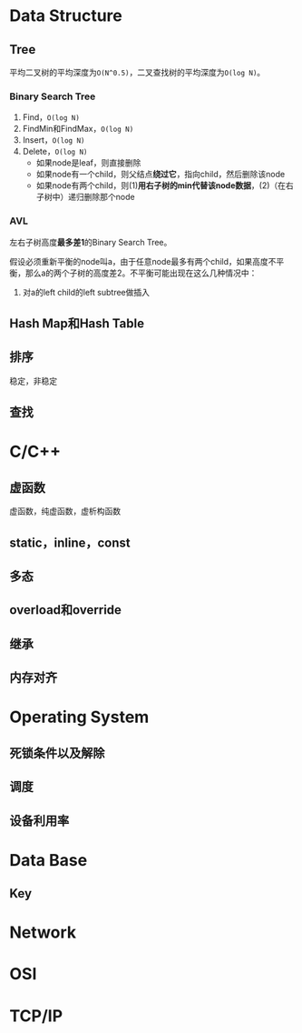 # Data Structure

## Tree

平均二叉树的平均深度为`O(N^0.5)`，二叉查找树的平均深度为`O(log N)`。

### Binary Search Tree

1. Find，`O(log N)`
2. FindMin和FindMax，`O(log N)`
3. Insert，`O(log N)`
4. Delete，`O(log N)`
    * 如果node是leaf，则直接删除
    * 如果node有一个child，则父结点**绕过它**，指向child，然后删除该node
    * 如果node有两个child，则(1)**用右子树的min代替该node数据**，(2)（在右子树中）递归删除那个node

### AVL

左右子树高度**最多差1**的Binary Search Tree。

假设必须重新平衡的node叫a，由于任意node最多有两个child，如果高度不平衡，那么a的两个子树的高度差2。不平衡可能出现在这么几种情况中：

1. 对a的left child的left subtree做插入

## Hash Map和Hash Table

## 排序

稳定，非稳定

## 查找

# C/C++

## 虚函数

虚函数，纯虚函数，虚析构函数

## static，inline，const

## 多态

## overload和override

## 继承

## 内存对齐

# Operating System

## 死锁条件以及解除

## 调度

## 设备利用率

# Data Base

## Key

# Network

# OSI

# TCP/IP